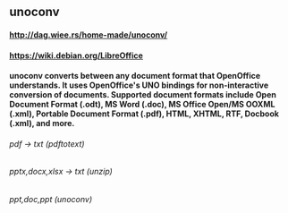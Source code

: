 ## unoconv
#### http://dag.wiee.rs/home-made/unoconv/
#### https://wiki.debian.org/LibreOffice
#### unoconv converts between any document format that OpenOffice understands. It uses OpenOffice's UNO bindings for non-interactive conversion of documents. Supported document formats include Open Document Format (.odt), MS Word (.doc), MS Office Open/MS OOXML (.xml), Portable Document Format (.pdf), HTML, XHTML, RTF, Docbook (.xml), and more.
###### pdf -> txt (pdftotext) 
###### pptx,docx,xlsx -> txt (unzip) 
###### ppt,doc,ppt (unoconv)

